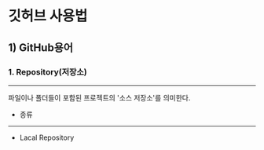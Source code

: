# 깃허브 사용법
## 1) GitHub용어
### 1. Repository(저장소)
<hr/>
 파일이나 폴더들이 포함된 프로젝트의 '소스 저장소'를 의미한다.

+ 종류
<hr/>

+ Lacal Repository